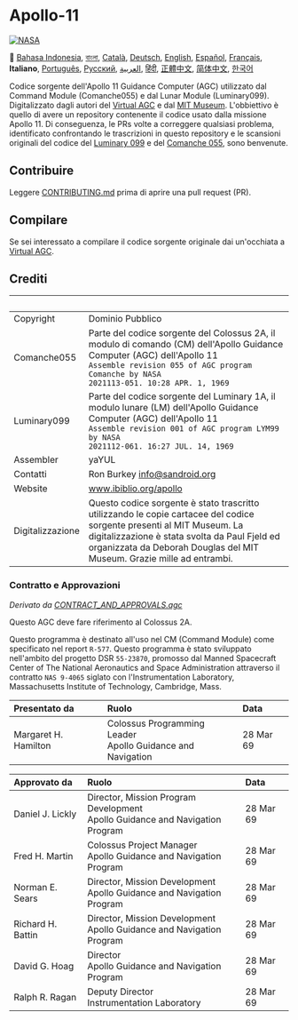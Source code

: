 # Apollo-11
[![NASA][1]][2]

:crossed_flags:
[Bahasa Indonesia][ID],
[বাংলা][BD_BN],
[Català][CA],
[Deutsch][DE],
[English][EN],
[Español][ES],
[Français][FR],
**Italiano**,
[Português][PT_BR],
[Русский][RU],
[العربية][AR],
[हिंदी][HI_IN],
[正體中文][ZH_TW],
[简体中文][ZH_CN],
[한국어][KO_KR]

[AR]:README.ar.md
[BD_BN]:README.bd_bn.md
[ID]:README.id.md
[CA]:README.ca.md
[DE]:README.de.md
[EN]:README.md
[ES]:README.es.md
[IT]:README.it.md
[FR]:README.fr.md
[PT_BR]:README.pt_br.md
[ZH_TW]:README.zh_tw.md
[ZH_CN]:README.zh_cn.md
[KO_KR]:README.ko_kr.md
[HI_IN]:README.hi_in.md
[RU]:README.ru.md

Codice sorgente dell'Apollo 11 Guidance Computer (AGC) utilizzato
dal Command Module (Comanche055) e dal Lunar Module (Luminary099).
Digitalizzato dagli autori del [Virtual AGC][3] e dal [MIT Museum][4].
L'obbiettivo è quello di avere un repository contenente il codice
usato dalla missione Apollo 11. Di conseguenza, le PRs volte a
correggere qualsiasi problema, identificato confrontando le
trascrizioni in questo repository e le scansioni originali del
codice del [Luminary 099][5] e del [Comanche 055][6], sono benvenute.

## Contribuire
Leggere [CONTRIBUTING.md][7] prima di aprire una pull request (PR).

## Compilare
Se sei interessato a compilare il codice sorgente originale
dai un'occhiata a [Virtual AGC][8].

## Crediti

&nbsp;           | &nbsp;
:-------------   | :-----
Copyright        | Dominio Pubblico
Comanche055      | Parte del codice sorgente del Colossus 2A, il modulo di comando (CM) dell'Apollo Guidance Computer (AGC) dell'Apollo 11<br>`Assemble revision 055 of AGC program Comanche by NASA`<br>`2021113-051. 10:28 APR. 1, 1969`
Luminary099      | Parte del codice sorgente del Luminary 1A, il modulo lunare (LM) dell'Apollo Guidance Computer (AGC) dell'Apollo 11<br>`Assemble revision 001 of AGC program LYM99 by NASA`<br>`2021112-061. 16:27 JUL. 14, 1969`
Assembler        | yaYUL
Contatti         | Ron Burkey <info@sandroid.org>
Website          | www.ibiblio.org/apollo
Digitalizzazione | Questo codice sorgente è stato trascritto utilizzando le copie cartacee del codice sorgente presenti al MIT Museum. La digitalizzazione è stata svolta da Paul Fjeld ed organizzata da Deborah Douglas del MIT Museum. Grazie mille ad entrambi.

### Contratto e Approvazioni
*Derivato da [CONTRACT_AND_APPROVALS.agc]*

Questo AGC deve fare riferimento al Colossus 2A.

Questo programma è destinato all'uso nel CM (Command Module) come specificato nel report `R-577`. Questo programma è stato sviluppato nell'ambito del progetto DSR `55-23870`, promosso dal Manned Spacecraft Center of The National Aeronautics and Space Administration attraverso il contratto `NAS 9-4065` siglato con l'Instrumentation Laboratory, Massachusetts Institute of Technology, Cambridge, Mass.

Presentato da         | Ruolo | Data
:-------------------- | :---- | :---
Margaret H. Hamilton  | Colossus Programming Leader<br>Apollo Guidance and Navigation | 28 Mar 69

Approvato da       | Ruolo | Data
:----------------- | :---- | :---
Daniel J. Lickly   | Director, Mission Program Development<br>Apollo Guidance and Navigation Program | 28 Mar 69
Fred H. Martin     | Colossus Project Manager<br>Apollo Guidance and Navigation Program | 28 Mar 69
Norman E. Sears    | Director, Mission Development<br>Apollo Guidance and Navigation Program | 28 Mar 69
Richard H. Battin  | Director, Mission Development<br>Apollo Guidance and Navigation Program | 28 Mar 69
David G. Hoag      | Director<br>Apollo Guidance and Navigation Program | 28 Mar 69
Ralph R. Ragan     | Deputy Director<br>Instrumentation Laboratory | 28 Mar 69

[CONTRACT_AND_APPROVALS.agc]:https://github.com/chrislgarry/Apollo-11/blob/master/Comanche055/CONTRACT_AND_APPROVALS.agc
[1]:https://cdn.rawgit.com/aleen42/badges/c9246f74/src/nasa.svg
[2]:https://www.nasa.gov/mission_pages/apollo/missions/apollo11.html
[3]:http://www.ibiblio.org/apollo/
[4]:http://web.mit.edu/museum/
[5]:http://www.ibiblio.org/apollo/ScansForConversion/Luminary099/
[6]:http://www.ibiblio.org/apollo/ScansForConversion/Comanche055/
[7]:https://github.com/chrislgarry/Apollo-11/blob/master/CONTRIBUTING.md
[8]:https://github.com/rburkey2005/virtualagc
